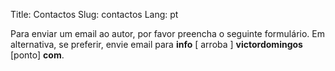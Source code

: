 Title: Contactos
Slug: contactos
Lang: pt

Para enviar um email ao autor, por favor preencha o seguinte formulário. Em alternativa, se preferir, envie email para **info** [ arroba ] **victordomingos** [ponto] **com**.
